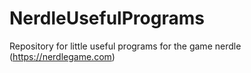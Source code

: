 # NerdleUsefulPrograms
Repository for little useful programs for the game nerdle (https://nerdlegame.com)
